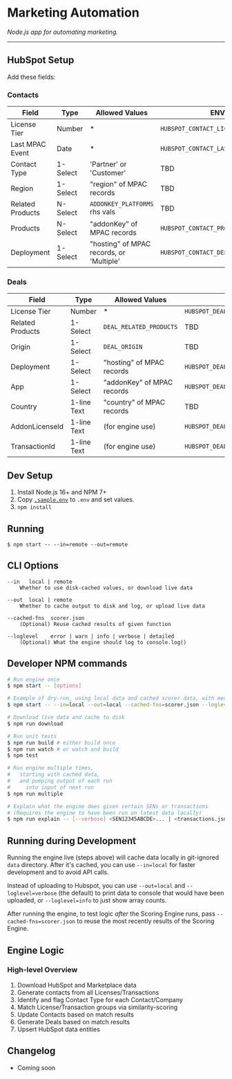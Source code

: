 # Marketing Automation

*Node.js app for automating marketing.*

---

## HubSpot Setup

Add these fields:

### Contacts

| Field            | Type     | Allowed Values                           | ENV var                                | Required |
| ---------------- | -------- | ---------------------------------------- | -------------------------------------- | -------- |
| License Tier     | Number   | *                                        | `HUBSPOT_CONTACT_LICENSE_TIER_ATTR`    | ❌        |
| Last MPAC Event  | Date     | *                                        | `HUBSPOT_CONTACT_LAST_MPAC_EVENT_ATTR` | ❌        |
| Contact Type     | 1-Select | 'Partner' or 'Customer'                  | TBD                                    | ❌        |
| Region           | 1-Select | "region" of MPAC records                 | TBD                                    | ❌        |
| Related Products | N-Select | `ADDONKEY_PLATFORMS` rhs vals            | TBD                                    | ❌        |
| Products         | N-Select | "addonKey" of MPAC records               | `HUBSPOT_CONTACT_PRODUCTS_ATTR`        | ❌        |
| Deployment       | 1-Select | "hosting" of MPAC records, or 'Multiple' | `HUBSPOT_CONTACT_DEPLOYMENT_ATTR`      | ❌        |

### Deals

| Field            | Type        | Allowed Values             | ENV var                            | Required |
| ---------------- | ----------- | -------------------------- | ---------------------------------- | -------- |
| License Tier     | Number      | *                          | `HUBSPOT_DEAL_LICENSE_TIER_ATTR`   | ❌        |
| Related Products | 1-Select    | `DEAL_RELATED_PRODUCTS`    | TBD                                | ❌        |
| Origin           | 1-Select    | `DEAL_ORIGIN`              | TBD                                | ❌        |
| Deployment       | 1-Select    | "hosting" of MPAC records  | `HUBSPOT_DEAL_DEPLOYMENT_ATTR`     | ❌        |
| App              | 1-Select    | "addonKey" of MPAC records | `HUBSPOT_DEAL_APP_ATTR`            | ❌        |
| Country          | 1-line Text | "country" of MPAC records  | TBD                                | ❌        |
| AddonLicenseId   | 1-line Text | (for engine use)           | `HUBSPOT_DEAL_ADDONLICENESID_ATTR` | ✔️        |
| TransactionId    | 1-line Text | (for engine use)           | `HUBSPOT_DEAL_TRANSACTIONID_ATTR`  | ✔️        |


## Dev Setup

1. Install Node.js 16+ and NPM 7+
2. Copy [`.sample.env`](./.sample.env) to `.env` and set values.
3. `npm install`

## Running

    $ npm start -- --in=remote --out=remote

## CLI Options

    --in   local | remote
        Whether to use disk-cached values, or download live data

    --out  local | remote
        Whether to cache output to disk and log, or upload live data

    --cached-fns  scorer.json
        (Optional) Reuse cached results of given function

    --loglevel    error | warn | info | verbose | detailed
        (Optional) What the engine should log to console.log()

## Developer NPM commands

```sh
# Run engine once
$ npm start -- [options]

# Example of dry-run, using local data and cached scorer data, with medium verbosity
$ npm start -- --in=local --out=local --cached-fns=scorer.json --loglevel=info

# Download live data and cache to disk
$ npm run download

# Run unit tests
$ npm run build # either build once
$ npm run watch # or watch and build
$ npm test

# Run engine multiple times,
#   starting with cached data,
#   and pumping output of each run
#     into input of next run
$ npm run multiple

# Explain what the engine does given certain SENs or transactions
# (Requires the engine to have been run on latest data locally)
$ npm run explain -- [--verbose] <SEN12345ABCDE>... | <transactions.json>
```

## Running during Development

Running the engine live (steps above) will cache data locally in git-ignored `data` directory. After it's cached, you can use `--in=local` for faster development and to avoid API calls.

Instead of uploading to Hubspot, you can use `--out=local` and `--loglevel=verbose` (the default) to print data to console that would have been uploaded, or `--loglevel=info` to just show array counts.

After running the engine, to test logic *after* the Scoring Engine runs, pass `--cached-fns=scorer.json` to reuse the most recently results of the Scoring Engine.

## Engine Logic

### High-level Overview

1. Download HubSpot and Marketplace data
2. Generate contacts from all Licenses/Transactions
3. Identify and flag Contact Type for each Contact/Company
4. Match License/Transaction groups via similarity-scoring
5. Update Contacts based on match results
6. Generate Deals based on match results
7. Upsert HubSpot data entities

## Changelog

- Coming soon
